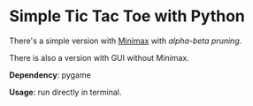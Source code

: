 # Simple Tic Tac Toe with Python

There's a simple version with [Minimax](https://en.wikipedia.org/wiki/Minimax) with *alpha-beta pruning*.

There is also a version with GUI without Minimax.

**Dependency**: pygame

**Usage**: run directly in terminal.
